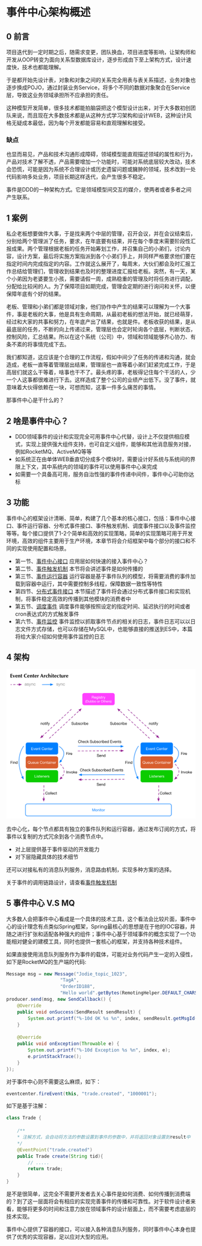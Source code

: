 # 事件中心架构概述

## 0 前言

项目迭代到一定时期之后，随需求变更，团队换血，项目进度等影响，让架构师和开发从OOP转变为面向关系型数据库设计，逐步形成由下至上架构方式，设计速度快，技术也都能理解。

于是都开始先设计表，对象和对象之间的关系完全用表与表关系描述，业务对象也逐步换成POJO，通过封装业务Service，将多个不同的数据对象聚合在Service层，导致这业务领域承担所不应承担的责任。

这种模型开发简单，很多技术都能拍脑袋把这个模型设计出来，对于大多数初创团队来说，而且现在大多数技术都是从这种方式学习架构和设计WEB，这种设计风格无疑成本最低，因为每个开发都能容易和直观理解和接受。

### 缺点

也显而易见，产品和技术沟通形成障碍，领域模型能直观描述领域的属性和行为，产品对技术了解不透，产品需要增加一个功能时，可能对系统底层较大改动，技术会恐慌，可能是因为系统不合理设计或历史遗留问题或臃肿的领域，技术改到一处代码影响多处业务，项目长期这样迭代，会产生很多不稳定。

事件是DDD的一种架构方式。它是领域模型间交互的媒介，使两者或者多者之间产生联系。

## 1 案例

私企老板想要做件大事，于是找来两个中层的管理，召开会议，并在会议结束后，分别给两个管理派了任务，要求，在年底要有结果，并在每个季度末需要阶段性汇报成果。两个管理根据老板的任务开始筹划工作，并召集自己的小弟们，讨论内容，设计方案，最后将实施方案指派到各个小弟们手上，并同样严格要求他们要在指定时间内完成指定的内容。工作就这么展开了，每周末，大伙们都会及时汇报工作总结给管理们，管理收到结果也及时的整理进度汇报给老板。突然，有一天，某个小弟因为老婆要生小孩，需要请假一周，成熟稳重的管理及时将任务进行调配，分配给比较闲的人。为了保障项目如期完成，管理会定期的进行询问和关怀，以便保障年底有个好的结果。

老板、管理和小弟们都是领域对象，他们协作中产生的结果可以理解为一个大事件，事是老板的大事，他是具有生命周期，从最初老板的想法开始，就已经萌芽，经过和大家的共事和努力，在年底产出了结果，也就是件。老板收获的结果，是从最底层的任务，不断的向上传递过来，管理层也会定时轮询各个底层，判断状态，控制风险，汇总结果。所以在这个系统（公司）中，领域和领域能够齐心协力、有条不紊的将事情完成下去。

我们都知道，这应该是个合理的工作流程，假如中间少了任务的传递和沟通，就会造成，老板一直等着管理层出结果，管理层也一直等着小弟们赶紧完成工作，于是高层们就这么干等着，啥事也干不了。最头疼的事，老板得记住每个干活的人，少一个人这事都很难进行下去。这样造成了整个公司的业绩产出低下。没了事件，就意味着大伙得依赖在一块，可想而知，这事一件多么痛苦的事情。

那事件中心是干什么的？

## 2 啥是事件中心？

- DDD领域事件的设计和实现完全可用事件中心代替，设计上不仅提供相应模式，实现上提供强大组件支持，也可自定义组件，能够和其他消息服务对接，例如RocketMQ、ActiveMQ等等
- 如系统正在由单体WEB垂直切分成多个模块时，需要设计好系统与系统间的界限上下文，其中系统内的领域的事件可以使用事件中心来完成
- 如需要一个具备高可用，服务自治性强的事件传递中间件，事件中心可助你达标

## 3 功能

事件中心的框架设计清晰、简单，构建了几个基本的核心接口，包括：事件中心接口、事件运行容器、分布式事件接口、事件触发机制、调度事件接口以及事件监控等等。每个接口提供了1-2个简单和高效的实现策略，简单的实现策略可用于开发环境，高效的组件主要用于生产环境，本章节将会介绍框架中每个部分的接口和不同的实现使用配置和场景。

- 第一节、[事件中心接口](https://github.com/usiboy/eventcenter-tutorial/blob/master/features/ECInterface.md) 应用层如何快速的接入事件中心？
- 第二节、[事件触发机制](https://github.com/usiboy/eventcenter-tutorial/blob/master/features/ECFireInterface.md) 本节将会讲述事件是如何传播的
- 第三节、[事件运行容器](https://github.com/usiboy/eventcenter-tutorial/blob/master/features/ECContainer.md) 运行容器是基于事件队列的模型，将需要消费的事件加载到容器中运行，其中需要控制多线程，保障数据一致性等特性
- 第四节、[分布式事件接口](https://github.com/usiboy/eventcenter-tutorial/blob/master/features/ECRemoteInterface.md) 本节描述了事件将会通过分布式事件接口和实现机制，将事件稳定高效的传播到其他模块的消费者中
- 第五节、[调度事件](https://github.com/usiboy/eventcenter-tutorial/blob/master/features/ECScheduler.md) 调度事件能够按照设定的指定时间、延迟执行的时间或者cron表达式的方式触发事件
- 第六节、[事件监控](https://github.com/usiboy/eventcenter-tutorial/blob/master/features/ECMonitor.md) 事件监控以抓取事件节点的相关的日志，事件日志可以以日志文件方式存储，也可以存储在MySQL中，也能够直接的推送到ES中，本篇将给大家介绍如何使用事件监控的日志

## 4 架构



[![事件中心架构](https://github.com/usiboy/eventcenter-tutorial/raw/master/images/architecture.png)](https://github.com/usiboy/eventcenter-tutorial/blob/master/images/architecture.png)

去中心化，每个节点都具有独立的事件队列和运行容器，通过发布订阅的方式，将事件以复制的方式冗余到各个消费节点中。

- 对上层提供基于事件驱动的开发能力
- 对下层隐藏具体的技术细节

还可以对接私有的消息队列服务，消息路由机制，实现多种方案的选择。

关于事件的调用链路设计，请查看[事件触发机制](https://github.com/usiboy/eventcenter-tutorial/blob/master/features/ECFireInterface.md)

## 5 事件中心 V.S MQ

大多数人会把事件中心看成是一个具体的技术工具，这个看法会比较片面，事件中心的设计理念有点类似Spring框架，Spring最核心的思想是在于他的IOC容器，并随之进行扩张和适配各种强大的组件；事件中心基于领域事件的概念实现了一个功能相对健全的建模工具，同时也提供一套核心的框架，并支持各种技术组件。

如果直接使用消息队列服务作为事件的载体，可能对业务代码产生一定的入侵性，如下是RocketMQ的生产端的代码:

```java
Message msg = new Message("Jodie_topic_1023",
                    "TagA",
                    "OrderID188",
                    "Hello world".getBytes(RemotingHelper.DEFAULT_CHARSET));
producer.send(msg, new SendCallback() {
    @Override
    public void onSuccess(SendResult sendResult) {
        System.out.printf("%-10d OK %s %n", index, sendResult.getMsgId());
    }

    @Override
    public void onException(Throwable e) {
        System.out.printf("%-10d Exception %s %n", index, e);
        e.printStackTrace();
    }
});
```

对于事件中心则不需要这么麻烦，如下：

```java
eventcenter.fireEvent(this, "trade.created", "1000001");
```

如下是基于注解：

```java
class Trade {
    
    /**
    * 注解方式，会自动将方法的参数设置到事件的参数中，并将返回对象设置到result中 
    */
    @EventPoint("trade.created")
    public Trade create(String tid){
        // .....
        return trade;
    }
}
```

是不是很简单，这完全不需要开发者去关心事件是如何消费、如何传播到消费端的？到了这一层面将会有相应的实现完善事件的传播和可靠性。对于软件设计者来看，能够将更多的时间和注意力放在领域事件的设计层面上，而不需要考虑底层的技术实现。

事件中心提供了容器的接口，可以接入各种消息队列服务，同时事件中心本身也提供了优秀的实现容器，足以应对大型的应用。

